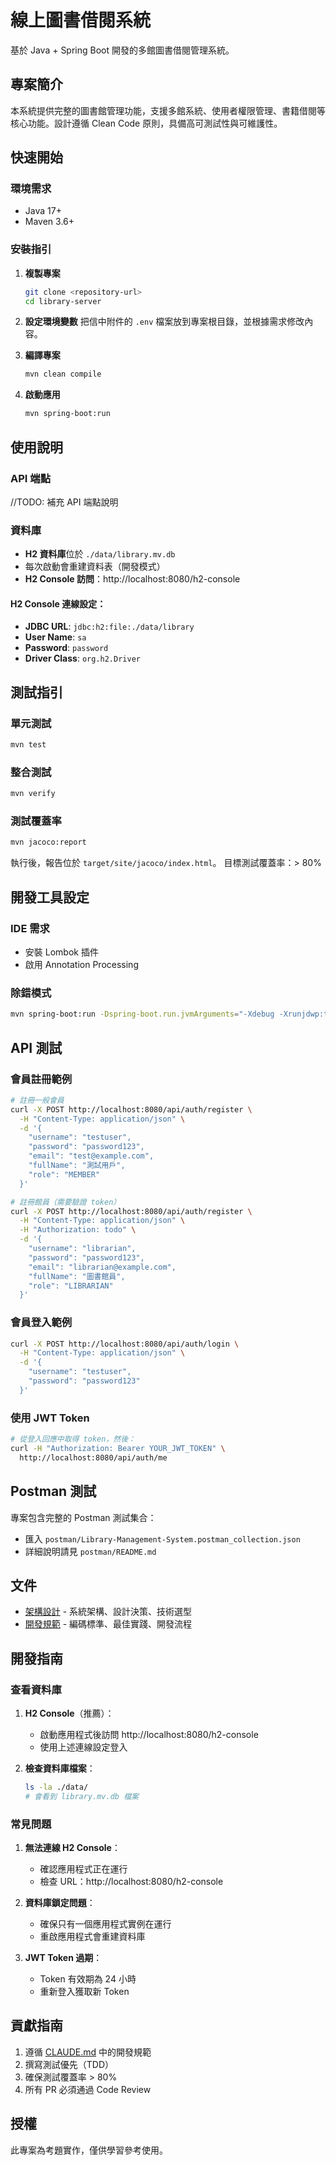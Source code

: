 # 線上圖書借閱系統

基於 Java + Spring Boot 開發的多館圖書借閱管理系統。

## 專案簡介

本系統提供完整的圖書館管理功能，支援多館系統、使用者權限管理、書籍借閱等核心功能。設計遵循 Clean Code 原則，具備高可測試性與可維護性。

## 快速開始

### 環境需求
- Java 17+
- Maven 3.6+

### 安裝指引

1. **複製專案**
   ```bash
   git clone <repository-url>
   cd library-server
   ```

2. **設定環境變數**
   把信中附件的 `.env` 檔案放到專案根目錄，並根據需求修改內容。

3. **編譯專案**
   ```bash
   mvn clean compile
   ```

4. **啟動應用**
   ```bash
   mvn spring-boot:run
   ```

## 使用說明

### API 端點
//TODO: 補充 API 端點說明

### 資料庫
- **H2 資料庫**位於 `./data/library.mv.db`
- 每次啟動會重建資料表（開發模式）
- **H2 Console 訪問**：http://localhost:8080/h2-console

#### H2 Console 連線設定：
- **JDBC URL**: `jdbc:h2:file:./data/library`
- **User Name**: `sa`
- **Password**: `password`
- **Driver Class**: `org.h2.Driver`

## 測試指引

### 單元測試
```bash
mvn test
```

### 整合測試
```bash
mvn verify
```

### 測試覆蓋率
```bash
mvn jacoco:report
```
執行後，報告位於 `target/site/jacoco/index.html`。
目標測試覆蓋率：> 80%

## 開發工具設定

### IDE 需求
- 安裝 Lombok 插件
- 啟用 Annotation Processing

### 除錯模式
```bash
mvn spring-boot:run -Dspring-boot.run.jvmArguments="-Xdebug -Xrunjdwp:transport=dt_socket,server=y,suspend=n,address=5005"
```

## API 測試

### 會員註冊範例
```bash
# 註冊一般會員
curl -X POST http://localhost:8080/api/auth/register \
  -H "Content-Type: application/json" \
  -d '{
    "username": "testuser",
    "password": "password123",
    "email": "test@example.com",
    "fullName": "測試用戶",
    "role": "MEMBER"
  }'

# 註冊館員（需要驗證 token）
curl -X POST http://localhost:8080/api/auth/register \
  -H "Content-Type: application/json" \
  -H "Authorization: todo" \
  -d '{
    "username": "librarian",
    "password": "password123",
    "email": "librarian@example.com",
    "fullName": "圖書館員",
    "role": "LIBRARIAN"
  }'
```

### 會員登入範例
```bash
curl -X POST http://localhost:8080/api/auth/login \
  -H "Content-Type: application/json" \
  -d '{
    "username": "testuser",
    "password": "password123"
  }'
```

### 使用 JWT Token
```bash
# 從登入回應中取得 token，然後：
curl -H "Authorization: Bearer YOUR_JWT_TOKEN" \
  http://localhost:8080/api/auth/me
```

## Postman 測試

專案包含完整的 Postman 測試集合：
- 匯入 `postman/Library-Management-System.postman_collection.json`
- 詳細說明請見 `postman/README.md`

## 文件

- [架構設計](ARCHITECTURE.md) - 系統架構、設計決策、技術選型
- [開發規範](CLAUDE.md) - 編碼標準、最佳實踐、開發流程

## 開發指南

### 查看資料庫
1. **H2 Console**（推薦）：
   - 啟動應用程式後訪問 http://localhost:8080/h2-console
   - 使用上述連線設定登入

2. **檢查資料庫檔案**：
   ```bash
   ls -la ./data/
   # 會看到 library.mv.db 檔案
   ```

### 常見問題
1. **無法連線 H2 Console**：
   - 確認應用程式正在運行
   - 檢查 URL：http://localhost:8080/h2-console

2. **資料庫鎖定問題**：
   - 確保只有一個應用程式實例在運行
   - 重啟應用程式會重建資料庫

3. **JWT Token 過期**：
   - Token 有效期為 24 小時
   - 重新登入獲取新 Token

## 貢獻指南

1. 遵循 [CLAUDE.md](CLAUDE.md) 中的開發規範
2. 撰寫測試優先（TDD）
3. 確保測試覆蓋率 > 80%
4. 所有 PR 必須通過 Code Review

## 授權

此專案為考題實作，僅供學習參考使用。